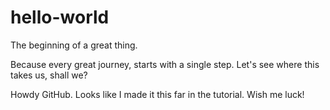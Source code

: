 # hello-world
The beginning of a great thing.

Because every great journey, starts with a single step. Let's see where this takes us, shall we?

Howdy GitHub. Looks like I made it this far in the tutorial. Wish me luck!
